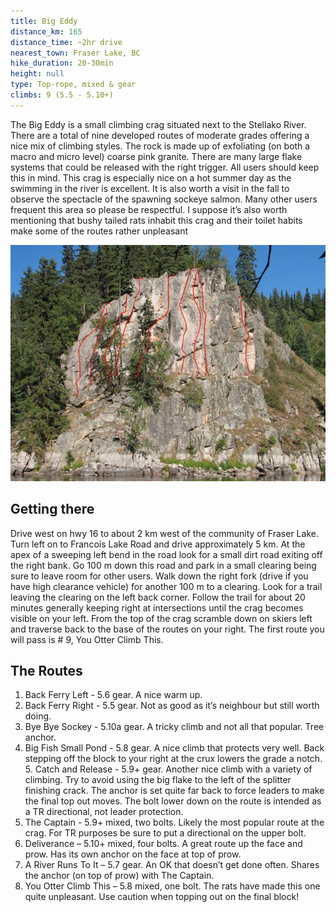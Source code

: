 ```yaml
---
title: Big Eddy
distance_km: 165
distance_time: ~2hr drive
nearest_town: Fraser Lake, BC
hike_duration: 20-30min
height: null
type: Top-rope, mixed & gear
climbs: 9 (5.5 - 5.10+)
---
```


The Big Eddy is a small climbing crag situated next to the Stellako River. There are a total of nine developed routes of moderate grades offering a nice mix of climbing styles. The rock is made up of exfoliating (on both a macro and micro level) coarse pink granite. There are many large flake systems that could be released with the right trigger. All users should keep this in mind. This crag is especially nice on a hot summer day as the swimming in the river is excellent. It is also worth a visit in the fall to observe the spectacle of the spawning sockeye salmon. Many other users frequent this area so please be respectful. I suppose it’s also worth mentioning that bushy tailed rats inhabit this crag and their toilet habits make some of the routes rather unpleasant

![topo](./_Big-Eddy-1-9.JPG)

## Getting there

Drive west on hwy 16 to about 2 km west of the community of Fraser Lake. Turn left on to Francois Lake Road and drive approximately 5 km. At the apex of a sweeping left bend in the road look for a small dirt road exiting off the right bank. Go 100 m down this road and park in a small clearing being sure to leave room for other users. Walk down the right fork (drive if you have high clearance vehicle) for another 100 m to a clearing. Look for a trail leaving the clearing on the left back corner. Follow the trail for about 20 minutes generally keeping right at intersections until the crag becomes visible on your left. From the top of the crag scramble down on skiers left and traverse back to the base of the routes on your right. The first route you will pass is # 9, You Otter Climb This.

## The Routes

1. Back Ferry Left - 5.6 gear. A nice warm up.
2. Back Ferry Right - 5.5 gear. Not as good as it’s neighbour but still worth doing.
3. Bye Bye Sockey - 5.10a gear. A tricky climb and not all that popular. Tree anchor.
4. Big Fish Small Pond - 5.8 gear. A nice climb that protects very well. Back stepping off the block to your right at the crux lowers the grade a notch. 5. Catch and Release - 5.9+ gear. Another nice climb with a variety of climbing. Try to avoid using the big flake to the left of the splitter finishing crack. The anchor is set quite far back to force leaders to make the final top out moves. The bolt lower down on the route is intended as a TR directional, not leader protection.
5. The Captain - 5.9+ mixed, two bolts. Likely the most popular route at the crag. For TR purposes be sure to put a directional on the upper bolt.
6. Deliverance – 5.10+ mixed, four bolts. A great route up the face and prow. Has its own anchor on the face at top of prow.
7. A River Runs To It – 5.7 gear. An OK that doesn’t get done often. Shares the anchor (on top of prow) with The Captain.
8. You Otter Climb This – 5.8 mixed, one bolt. The rats have made this one quite unpleasant. Use caution when topping out on the final block!

